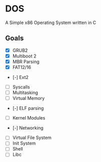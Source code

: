 # DOS
A Simple x86 Operating System written in C

## Goals
- [x] GRUB2
- [x] Multiboot 2
- [x] MBR Parsing
- [x] FAT12/16
- [-] Ext2
- [ ] Syscalls
- [ ] Multitasking
- [ ] Virtual Memory
- [-] ELF parsing
- [ ] Kernel Modules
- [-] Networking
- [ ] Virtual File System
- [ ] Init System
- [ ] Shell
- [ ] Libc
